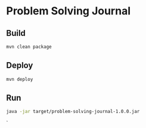 # Problem Solving Journal

## Build

```sh
mvn clean package
```

## Deploy

```sh
mvn deploy
```

## Run

```sh
java -jar target/problem-solving-journal-1.0.0.jar
```

`